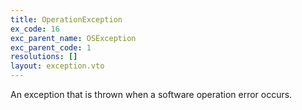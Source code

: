 ```yaml
---
title: OperationException
ex_code: 16
exc_parent_name: OSException
exc_parent_code: 1
resolutions: []
layout: exception.vto
---
```

An exception that is thrown when a software operation error occurs.
